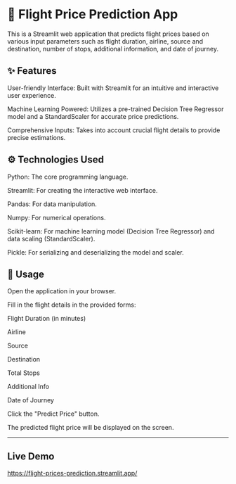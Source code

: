 # 🛫 Flight Price Prediction App
This is a Streamlit web application that predicts flight prices based on various input parameters such as flight duration, airline, source and destination, number of stops, additional information, and date of journey.

## ✨ Features
User-friendly Interface: Built with Streamlit for an intuitive and interactive user experience.

Machine Learning Powered: Utilizes a pre-trained Decision Tree Regressor model and a StandardScaler for accurate price predictions.

Comprehensive Inputs: Takes into account crucial flight details to provide precise estimations.

## ⚙️ Technologies Used
Python: The core programming language.

Streamlit: For creating the interactive web interface.

Pandas: For data manipulation.

Numpy: For numerical operations.

Scikit-learn: For machine learning model (Decision Tree Regressor) and data scaling (StandardScaler).

Pickle: For serializing and deserializing the model and scaler.

## 📝 Usage
Open the application in your browser.

Fill in the flight details in the provided forms:

Flight Duration (in minutes)

Airline

Source

Destination

Total Stops

Additional Info

Date of Journey

Click the "Predict Price" button.

The predicted flight price will be displayed on the screen.

--- 

## Live Demo
https://flight-prices-prediction.streamlit.app/
